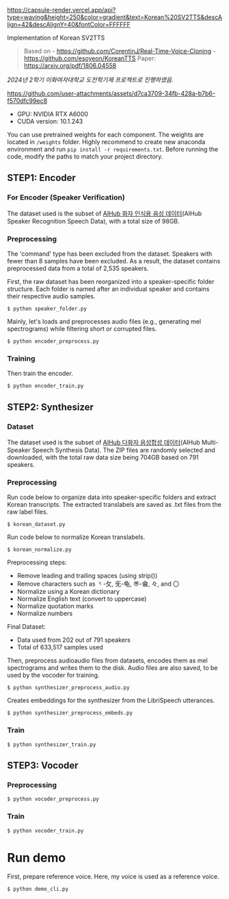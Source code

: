 https://capsule-render.vercel.app/api?type=waving&height=250&color=gradient&text=Korean%20SV2TTS&descAlign=42&descAlignY=40&fontColor=FFFFFF


Implementation of Korean SV2TTS
>   Based on
        - https://github.com/CorentinJ/Real-Time-Voice-Cloning
        - https://github.com/esoyeon/KoreanTTS
    Paper: https://arxiv.org/pdf/1806.04558


*2024년 2학기 이화여자대학교 도전학기제 프로젝트로 진행하였음.*

https://github.com/user-attachments/assets/d7ca3709-34fb-428a-b7b6-f570dfc99ec8


- GPU: NVIDIA RTX A6000
- CUDA version: 10.1.243

You can use pretrained weights for each component. The weights are located in `/weights` folder.
Highly recommend to create new anaconda environment and run `pip install -r requirements.txt`.
Before running the code, modify the paths to match your project directory.

## STEP1: Encoder

### For Encoder (Speaker Verification)
The dataset used is the subset of [AIHub 화자 인식용 음성 데이터](https://aihub.or.kr/aihubdata/data/view.do?currMenu=115&topMenu=100&aihubDataSe=data&dataSetSn=537)(AIHub Speaker Recognition Speech Data), with a total size of 98GB.

### Preprocessing
The 'command' type has been excluded from the dataset.
Speakers with fewer than 8 samples have been excluded.
As a result, the dataset contains preprocessed data from a total of 2,535 speakers.

First, the raw dataset has been reorganized into a speaker-specific folder structure. Each folder is named after an individual speaker and contains their respective audio samples.
```
$ python speaker_folder.py
```

Mainly, let's loads and preprocesses audio files (e.g., generating mel spectrograms) while filtering short or corrupted files.
```
$ python encoder_preprocess.py
```

### Training
Then train the encoder.
```
$ python encoder_train.py
```

## STEP2: Synthesizer

### Dataset

The dataset used is the subset of [AIHub 다화자 음성합성 데이터](https://aihub.or.kr/aihubdata/data/view.do?currMenu=115&topMenu=100&aihubDataSe=data&dataSetSn=542)(AIHub Multi-Speaker Speech Synthesis Data).
The ZIP files are randomly selected and downloaded, with the total raw data size being 704GB based on 791 speakers.

### Preprocessing

Run code below to organize data into speaker-specific folders and extract Korean transcripts.
The extracted translabels are saved as .txt files from the raw label files.
```
$ korean_dataset.py
```

Run code below to normalize Korean translabels.
```
$ korean_normalize.py
```

Preprocessing steps:
- Remove leading and trailing spaces (using strip())
- Remove characters such as ⺀-⺙, ⺛-⻳, 〠-⿕, 々, and 〇
- Normalize using a Korean dictionary
- Normalize English text (convert to uppercase)
- Normalize quotation marks
- Normalize numbers

Final Dataset:
- Data used from 202 out of 791 speakers
- Total of 633,517 samples used

Then, preprocess audioaudio files from datasets, encodes them as mel spectrograms and writes them to the disk. 
Audio files are also saved, to be used by the vocoder for training.
```
$ python synthesizer_preprocess_audio.py
```

Creates embeddings for the synthesizer from the LibriSpeech utterances.

```
$ python synthesizer_preprocess_embeds.py
```

### Train
```
$ python synthesizer_train.py
```

## STEP3: Vocoder

### Preprocessing
```
$ python vocoder_preprocess.py
```

### Train
```
$ python vocoder_train.py
```

# Run demo
First, prepare reference voice. Here, my voice is used as a reference voice.
```
$ python demo_cli.py
```

